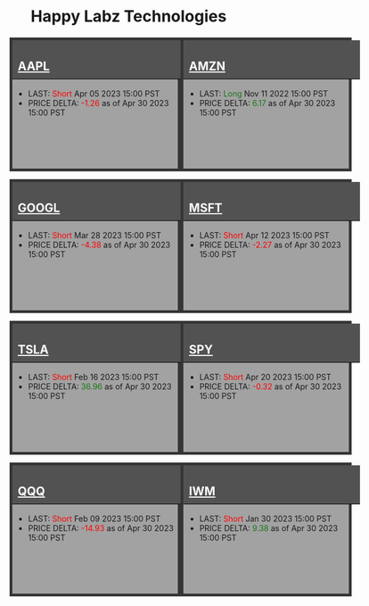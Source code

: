 
<style>
    .container-data {
            display: grid;
            grid-template-columns: repeat(auto-fit, minmax(260px, 1fr));
            grid-template-rows: repeat(auto-fit, minmax(180px, 1fr));
            grid-gap: 10px;
        }

        .box {
            min-width: 250px;
            max-width: 350px;
            height: 230px;
            border: 1px solid black;
            margin: 2px;
            width: 100%;
        }

        .box h2 {
            padding: 10px;
            padding-top: 34px;
            margin-top: 0 !important;
            width: 100%;
        }

        .box a:link, .box a:visited {
            color: #ffffff;
        }

        .box ul {
            margin: 5px;
        }

        .gray {
            background-color: #a2a2a2;
            border: 5px solid #353535;
        }

        .gray h2 {
            background-color: #525252;
            border-bottom: 1px solid black;
            color: #ffffff;
        }

        .red {
            background-color: #faaaaa;
            border: 5px solid #6e0000;
        }

        .red h2 {
            background-color: #b80000;
            border-bottom: 1px solid black;
            color: #ffffff;
        }

        .green {
            background-color: #92d98f;
            border: 5px solid #015e01;
        }

        .green h2 {
            background-color: #004225;
            border-bottom: 1px solid black;
            color: #ffffff;
        }

        .my-data {
            margin-right: auto !important;
            margin-left: auto !important;
            align-content: center;
            width: 120% !important;
            margin-left: -8% !important;
            max-width: 1200px !important;
            display: block !important;
        }
</style>
    
# Happy Labz Technologies
    
<div class="my-data px-3 my-5 markdown-body">
    <div class="container-data">
    <div class="box gray">
        <h2 id="aapl"><a href="{% link AAPL.md %}">AAPL</a></h2>
        <ul>
            <li>LAST: <span style="color: #ff0000;">Short</span> Apr 05 2023 15:00 PST</li>
            <li>PRICE DELTA: <span style="color: #ff0000;">-1.26</span> as of Apr 30 2023 15:00 PST</li>
        </ul>
    </div>
    <div class="box gray">
        <h2 id="amzn"><a href="{% link AMZN.md %}">AMZN</a></h2>
        <ul>
            <li>LAST: <span style="color: #167816;">Long</span> Nov 11 2022 15:00 PST</li>
            <li>PRICE DELTA: <span style="color: #167816;">6.17</span> as of Apr 30 2023 15:00 PST</li>
        </ul>
    </div>
    <div class="box gray">
        <h2 id="googl"><a href="{% link GOOGL.md %}">GOOGL</a></h2>
        <ul>
            <li>LAST: <span style="color: #ff0000;">Short</span> Mar 28 2023 15:00 PST</li>
            <li>PRICE DELTA: <span style="color: #ff0000;">-4.38</span> as of Apr 30 2023 15:00 PST</li>
        </ul>
    </div>
    <div class="box gray">
        <h2 id="msft"><a href="{% link MSFT.md %}">MSFT</a></h2>
        <ul>
            <li>LAST: <span style="color: #ff0000;">Short</span> Apr 12 2023 15:00 PST</li>
            <li>PRICE DELTA: <span style="color: #ff0000;">-2.27</span> as of Apr 30 2023 15:00 PST</li>
        </ul>
    </div>
    <div class="box gray">
        <h2 id="tsla"><a href="{% link TSLA.md %}">TSLA</a></h2>
        <ul>
            <li>LAST: <span style="color: #ff0000;">Short</span> Feb 16 2023 15:00 PST</li>
            <li>PRICE DELTA: <span style="color: #167816;">36.96</span> as of Apr 30 2023 15:00 PST</li>
        </ul>
    </div>
    <div class="box gray">
        <h2 id="spy"><a href="{% link SPY.md %}">SPY</a></h2>
        <ul>
            <li>LAST: <span style="color: #ff0000;">Short</span> Apr 20 2023 15:00 PST</li>
            <li>PRICE DELTA: <span style="color: #ff0000;">-0.32</span> as of Apr 30 2023 15:00 PST</li>
        </ul>
    </div>
    <div class="box gray">
        <h2 id="qqq"><a href="{% link QQQ.md %}">QQQ</a></h2>
        <ul>
            <li>LAST: <span style="color: #ff0000;">Short</span> Feb 09 2023 15:00 PST</li>
            <li>PRICE DELTA: <span style="color: #ff0000;">-14.93</span> as of Apr 30 2023 15:00 PST</li>
        </ul>
    </div>
    <div class="box gray">
        <h2 id="iwm"><a href="{% link IWM.md %}">IWM</a></h2>
        <ul>
            <li>LAST: <span style="color: #ff0000;">Short</span> Jan 30 2023 15:00 PST</li>
            <li>PRICE DELTA: <span style="color: #167816;">9.38</span> as of Apr 30 2023 15:00 PST</li>
        </ul>
    </div>
</div></div>